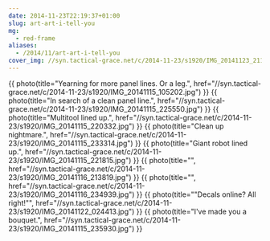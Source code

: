 ```yaml
---
date: 2014-11-23T22:19:37+01:00
slug: art-art-i-tell-you
mg:
  - red-frame
aliases:
  - /2014/11/art-art-i-tell-you
cover_img: //syn.tactical-grace.net/c/2014-11-23/s1920/IMG_20141123_211804.jpg
---
```

{{ photo(title="Yearning for more panel lines. Or a leg.", href="//syn.tactical-grace.net/c/2014-11-23/s1920/IMG_20141115_105202.jpg") }}
{{ photo(title="In search of a clean panel line.", href="//syn.tactical-grace.net/c/2014-11-23/s1920/IMG_20141115_225550.jpg") }}
{{ photo(title="Multitool lined up.", href="//syn.tactical-grace.net/c/2014-11-23/s1920/IMG_20141115_220332.jpg") }}
{{ photo(title="Clean up nightmare.", href="//syn.tactical-grace.net/c/2014-11-23/s1920/IMG_20141115_233314.jpg") }}
{{ photo(title="Giant robot lined up.", href="//syn.tactical-grace.net/c/2014-11-23/s1920/IMG_20141115_221815.jpg") }}
{{ photo(title="", href="//syn.tactical-grace.net/c/2014-11-23/s1920/IMG_20141116_213819.jpg") }}
{{ photo(title="", href="//syn.tactical-grace.net/c/2014-11-23/s1920/IMG_20141116_234939.jpg") }}
{{ photo(title="\"Decals online? All right!\"", href="//syn.tactical-grace.net/c/2014-11-23/s1920/IMG_20141122_024413.jpg") }}
{{ photo(title="I've made you a bouquet.", href="//syn.tactical-grace.net/c/2014-11-23/s1920/IMG_20141115_235930.jpg") }}
